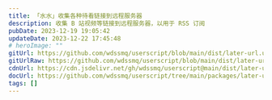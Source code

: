 ```yaml
---
title: 「水水」收集各种待看链接到远程服务器
description: 收集 B 站视频等链接到远程服务器，以用于 RSS 订阅
pubDate: 2023-12-19 19:05:42
updateDate: 2023-12-22 17:45:48
# heroImage: ""
gitUrl: https://github.com/wdssmq/userscript/blob/main/dist/later-url.user.js
gitUrlRaw: https://github.com/wdssmq/userscript/blob/main/dist/later-url.user.js?raw=true
cdnUrl: https://cdn.jsdelivr.net/gh/wdssmq/userscript@main/dist/later-url.user.js
docUrl: https://github.com/wdssmq/userscript/tree/main/packages/later-url#readme
tags: []
---
```


